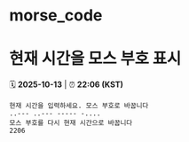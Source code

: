 # morse_code
# 현재 시간을 모스 부호 표시
<!-- MORSE_TIME_START -->
🗓️ **2025-10-13** | ⏰ **22:06 (KST)**

```
현재 시간을 입력하세요. 모스 부호로 바꿉니다
..--- ..--- ----- -....
모스 부호를 다시 현재 시간으로 바꿉니다
2206
```
<!-- MORSE_TIME_END -->
